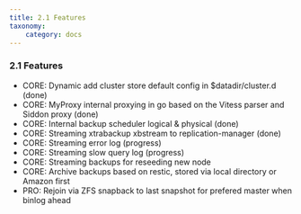 ```yaml
---
title: 2.1 Features
taxonomy:
    category: docs
---
```


### 2.1 Features

* CORE: Dynamic add cluster store default config in $datadir/cluster.d (done)
* CORE: MyProxy internal proxying in go based on the Vitess parser and Siddon proxy (done)
* CORE: Internal backup scheduler logical & physical (done)
* CORE: Streaming xtrabackup xbstream to replication-manager (done)
* CORE: Streaming error log (progress)
* CORE: Streaming slow query log (progress)
* CORE: Streaming backups for reseeding new node
* CORE: Archive backups based on restic, stored via local directory or Amazon first   
* PRO: Rejoin via ZFS snapback to last snapshot for prefered master  when binlog ahead   
